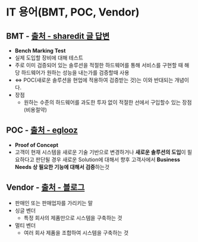 IT 용어(BMT, POC, Vendor)
===

BMT - [출처 - sharedit 글 답변](https://www.sharedit.co.kr/qnaboards/2423)
---
* **Bench Marking Test**
* 실제 도입할 장비에 대해 테스트
* 주로 이미 검증되어 있는 솔루션을 적절한 하드웨어를 통해 서비스를 구현할 때 해당 하드웨어가 원하는 성능을 내는가를 검증할때 사용
* <=> POC(새로운 솔루션을 현업에 적용하여 검증받는 것)는 이와 반대되는 개념이다.
* 장점
  * 원하는 수준의 하드웨어를 과도한 투자 없이 적절한 선에서 구입할수 있는 장점 (비용절약)
  
POC - [출처 - eglooz](http://egloos.zum.com/ultteky/v/10897778)
---
* **Proof of Concept**
* 고객이 현재 시스템을 새로운 기술 기반으로 변경하거나 **새로운 솔루션의 도입**이 필요하다고 판단될 경우 새로운 Solution에 대해서 향후 고객사에서 **Business Needs 상 필요한 기능에 대해서 검증**하는것
  
Vendor - [출처 - 블로그](https://m.blog.naver.com/PostView.nhn?blogId=pacificduck&logNo=220615499732&proxyReferer=https:%2F%2Fwww.google.com%2F)
---
* 판매인 또는 판매업자를 가리키는 말
* 싱글 벤더
  * 특정 회사의 제품만으로 시스템을 구축하는 것
* 멀티 벤더
  * 여러 회사 제품을 조합하여 시스템을 구축하는 것
 
